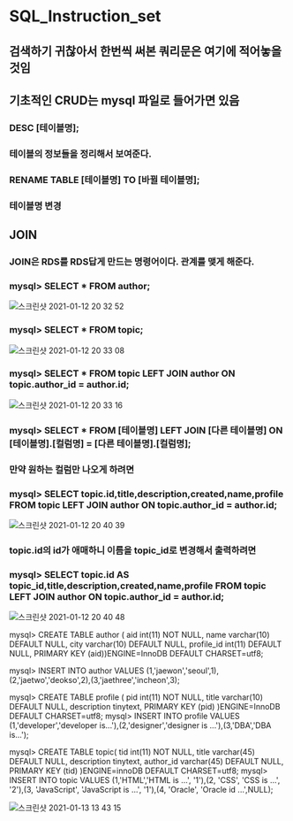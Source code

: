 # SQL_Instruction_set
## 검색하기 귀찮아서 한번씩 써본 쿼리문은 여기에 적어놓을것임

## 기초적인 CRUD는 mysql 파일로 들어가면 있음


### DESC [테이블명];
### 테이블의 정보들을 정리해서 보여준다.

### RENAME TABLE [테이블명] TO [바뀔 테이블명];
### 테이블명 변경

## JOIN
### JOIN은 RDS를 RDS답게 만드는 명령어이다. 관계를 맺게 해준다.

### mysql> SELECT * FROM author;
![스크린샷 2021-01-12 20 32 52](https://user-images.githubusercontent.com/67869514/104309344-5b567900-5515-11eb-875a-d417db405055.png)

### mysql> SELECT * FROM topic;
![스크린샷 2021-01-12 20 33 08](https://user-images.githubusercontent.com/67869514/104309364-63161d80-5515-11eb-840b-397bb0031bef.png)

### mysql> SELECT * FROM topic LEFT JOIN author ON topic.author_id = author.id;
![스크린샷 2021-01-12 20 33 16](https://user-images.githubusercontent.com/67869514/104309377-68736800-5515-11eb-987a-5efedce34cf1.png)

### mysql> SELECT * FROM [테이블명] LEFT JOIN [다른 테이블명] ON [테이블명].[컬럼명] = [다른 테이블명].[컬럼명];

### 만약 원하는 컬럼만 나오게 하려면
### mysql> SELECT topic.id,title,description,created,name,profile  FROM topic LEFT JOIN author ON topic.author_id = author.id;
![스크린샷 2021-01-12 20 40 39](https://user-images.githubusercontent.com/67869514/104310048-707fd780-5516-11eb-90f3-1d73d6962ef8.png)

### topic.id의 id가 애매하니 이름을 topic_id로 변경해서 출력하려면
### mysql> SELECT topic.id AS topic_id,title,description,created,name,profile  FROM topic LEFT JOIN author ON topic.author_id = author.id;
![스크린샷 2021-01-12 20 40 48](https://user-images.githubusercontent.com/67869514/104310066-75448b80-5516-11eb-90c4-a04c726ff9ed.png)

mysql> CREATE TABLE author ( aid int(11) NOT NULL, name varchar(10) DEFAULT NULL, city varchar(10) DEFAULT NULL, profile_id int(11) DEFAULT NULL, PRIMARY KEY (aid))ENGINE=InnoDB DEFAULT CHARSET=utf8;

mysql> INSERT INTO author VALUES (1,'jaewon','seoul',1),(2,'jaetwo','deokso',2),(3,'jaethree','incheon',3);
              
mysql> CREATE TABLE profile ( pid int(11) NOT NULL, title varchar(10) DEFAULT NULL, description tinytext, PRIMARY KEY (pid) )ENGINE=InnoDB DEFAULT CHARSET=utf8;
mysql> INSERT INTO profile VALUES (1,'developer','developer is...'),(2,'designer','designer is ...'),(3,'DBA','DBA is...');

mysql> CREATE TABLE topic( tid int(11) NOT NULL, title varchar(45) DEFAULT NULL, description tinytext, author_id varchar(45) DEFAULT NULL, PRIMARY KEY (tid) )ENGINE=innoDB DEFAULT CHARSET=utf8;
mysql> INSERT INTO topic VALUES (1,'HTML','HTML is ...', '1'),(2, 'CSS', 'CSS is ...', '2'),(3, 'JavaScript', 'JavaScript is ...', '1'),(4, 'Oracle', 'Oracle id ...',NULL);

![스크린샷 2021-01-13 13 43 15](https://user-images.githubusercontent.com/67869514/104407590-4c1f0c00-55a5-11eb-8862-be02752bc441.png)

